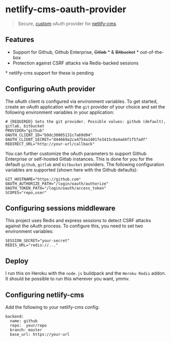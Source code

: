 # netlify-cms-oauth-provider

> Secure, [custom](https://www.netlifycms.org/docs/authentication-backends/) oAuth provider for [netlify-cms](https://www.netlifycms.org/).

## Features

* Support for Github, Github Enterprise, ~~Gitlab~~ \* & ~~Bitbucket~~ \* out-of-the-box
* Protection against CSRF attacks via Redis-backed sessions


\* netlify-cms support for these is pending

## Configuring oAuth provider

The oAuth client is configured via environment variables. To get started, create an oAuth application with the `git` provider of your choice and set the following environment variables in your application:

```
# {REQUIRED} Sets the git provider. Possible values: github (default), gitlab, bitbucket
PROVIDER="github"
OAUTH_CLIENT_ID="b9dc30005131c7a69d94"
OAUTH_CLIENT_SECRET="d44669a2ca4754a1401fe3415c0a4ad4f1f57adf"
REDIRECT_URL="http://your-url/callback"
```

You can further customize the oAuth parameters to support Github Enterprise or self-hosted Gitlab instances. This is done for you for the default `github`, `gitlab` and `bitbucket` providers. The following configuration variables are supported (shown here with the Github defaults):

```
GIT_HOSTNAME="https://github.com"
OAUTH_AUTHORIZE_PATH="/login/oauth/authorize"
OAUTH_TOKEN_PATH="/login/oauth/access_token"
SCOPES="repo,user"
```

## Configuring sessions middleware

This project uses Redis and express sessions to detect CSRF attacks against the oAuth process. To configure this, you need to set two environment variables:

```
SESSION_SECRET="your-secret"
REDIS_URL="redis://..."
```

## Deploy

I run this on Heroku with the `node.js` buildpack and the `Heroku Redis` addon. It should be possible to run this wherever you want, ymmv.

## Configuring netlify-cms

Add the following to your netlify-cms config:

```
backend:
  name: github
  repo:  your/repo
  branch: master
  base_url: https://your-url
```
